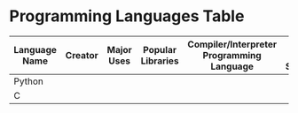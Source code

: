 # Programming Languages Table

| Language Name | Creator | Major Uses | Popular Libraries | Compiler/Interpreter Programming Language | Jobs and Salaries |
| ------------- | ------- | ---------- | ----------------- | ----------------------------------------- | ----------------- |
| Python |
| C | | | | | |
